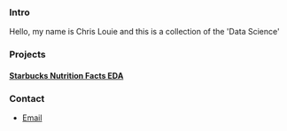 ### Intro

Hello, my name is Chris Louie and this is a collection of the 'Data Science'

### Projects

#### [Starbucks Nutrition Facts EDA](https://medium.com/@chris.louie/can-a-starbucks-a-day-keep-the-doctor-away-b2b71c4baa70)


### Contact

- [Email](chrislouie@protonmail.com)
